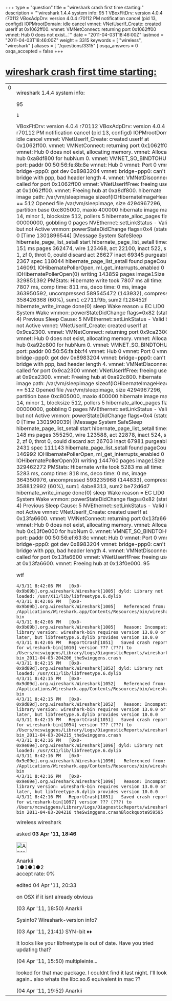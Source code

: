 +++
type = "question"
title = "wireshark crash first time starting:"
description = '''wireshark 1.4.4 system info: 95 1  VBoxFltDrv: version 4.0.4 r70112 VBoxAdpDrv: version 4.0.4 r70112 PM notification cancel (pid 13, configd) IOPMrootDomain: idle cancel vmnet: VNetUserIf_Create: created userIf at 0x1062ff00. vmnet: VMNetConnect: returning port 0x1062ff00 vmnet: Hub 0 does not exist...'''
date = "2011-04-03T18:46:00Z"
lastmod = "2011-04-03T18:46:00Z"
weight = 3315
keywords = [ "wireless", "wireshark" ]
aliases = [ "/questions/3315" ]
osqa_answers = 0
osqa_accepted = false
+++

<div class="headNormal">

# [wireshark crash first time starting:](/questions/3315/wireshark-crash-first-time-starting)

</div>

<div id="main-body">

<div id="askform">

<table id="question-table" style="width:100%;"><colgroup><col style="width: 50%" /><col style="width: 50%" /></colgroup><tbody><tr class="odd"><td style="width: 30px; vertical-align: top"><div class="vote-buttons"><div id="post-3315-score" class="post-score" title="current number of votes">0</div><div id="favorite-count" class="favorite-count"></div></div></td><td><div id="item-right"><div class="question-body"><p>wireshark 1.4.4 system info:</p><p>95</p><pre><code>1</code></pre><p>VBoxFltDrv: version 4.0.4 r70112 VBoxAdpDrv: version 4.0.4 r70112 PM notification cancel (pid 13, configd) IOPMrootDomain: idle cancel vmnet: VNetUserIf_Create: created userIf at 0x1062ff00. vmnet: VMNetConnect: returning port 0x1062ff00 vmnet: Hub 0 does not exist, allocating memory. vmnet: Allocated hub 0xa8df800 for hubNum 0. vmnet: VMNET_SO_BINDTOHUB: port: paddr 00:50:56:fe:8b:8e vmnet: Hub 0 vmnet: Port 0 vmnet: bridge-ppp0: got dev 0x8983204 vmnet: bridge-ppp0: can't bridge with ppp, bad header length 4. vmnet: VMNetDisconnect called for port 0x1062ff00 vmnet: VNetUserIfFree: freeing userIf at 0x1062ff00. vmnet: Freeing hub at 0xa8df800. hibernate image path: /var/vm/sleepimage sizeof(IOHibernateImageHeader) == 512 Opened file /var/vm/sleepimage, size 4294967296, partition base 0xc805000, maxio 400000 hibernate image major 14, minor 1, blocksize 512, pollers 5 hibernate_alloc_pages flags 00000000, gobbling 0 pages NVEthernet::setLinkStatus - Valid but not Active vmmon: powerStateDidChange flags=0x4 (state 2) 0 [Time 1301896544] [Message System SafeSleep hibernate_page_list_setall start hibernate_page_list_setall time: 151 ms pages 362474, wire 123468, act 22100, inact 522, spec 1, zf 0, throt 0, could discard act 26627 inact 69345 purgeable 2367 spec 118044 hibernate_page_list_setall found pageCount 146091 IOHibernatePollerOpen, ml_get_interrupts_enabled 0 IOHibernatePollerOpen(0) writing 143859 pages image1Size 329851392 PMStats: Hibernate write took 7807 ms all time: 7807 ms, comp time: 811 ms, deco time: 0 ms, image 363950592, uncompressed 589545472 (143932), compressed 358426368 (60%), sum1 c2711f9b, sum2 f128452f hibernate_write_image done(0) sleep Wake reason = EC LID0 System Wake vmmon: powerStateDidChange flags=0x82 (state 4) Previous Sleep Cause: 5 NVEthernet::setLinkStatus - Valid but not Active vmnet: VNetUserIf_Create: created userIf at 0x9ca2300. vmnet: VMNetConnect: returning port 0x9ca2300 vmnet: Hub 0 does not exist, allocating memory. vmnet: Allocated hub 0xa92c800 for hubNum 0. vmnet: VMNET_SO_BINDTOHUB: port: paddr 00:50:56:fa:bb:f4 vmnet: Hub 0 vmnet: Port 0 vmnet: bridge-ppp0: got dev 0x8983204 vmnet: bridge-ppp0: can't bridge with ppp, bad header length 4. vmnet: VMNetDisconnect called for port 0x9ca2300 vmnet: VNetUserIfFree: freeing userIf at 0x9ca2300. vmnet: Freeing hub at 0xa92c800. hibernate image path: /var/vm/sleepimage sizeof(IOHibernateImageHeader) == 512 Opened file /var/vm/sleepimage, size 4294967296, partition base 0xc805000, maxio 400000 hibernate image major 14, minor 1, blocksize 512, pollers 5 hibernate_alloc_pages flags 00000000, gobbling 0 pages NVEthernet::setLinkStatus - Valid but not Active vmmon: powerStateDidChange flags=0x4 (state 2) 0 [Time 1301909039] [Message System SafeSleep hibernate_page_list_setall start hibernate_page_list_setall time: 148 ms pages 355250, wire 123588, act 22878, inact 524, spec 2, zf 0, throt 0, could discard act 26703 inact 67981 purgeable 2431 spec 111143 hibernate_page_list_setall found pageCount 146992 IOHibernatePollerOpen, ml_get_interrupts_enabled 0 IOHibernatePollerOpen(0) writing 144760 pages image1Size 329462272 PMStats: Hibernate write took 5283 ms all time: 5283 ms, comp time: 818 ms, deco time: 0 ms, image 364350976, uncompressed 593235968 (144833), compressed 358812992 (60%), sum1 4abe8313, sum2 be72d6d7 hibernate_write_image done(0) sleep Wake reason = EC LID0 System Wake vmmon: powerStateDidChange flags=0x82 (state 4) Previous Sleep Cause: 5 NVEthernet::setLinkStatus - Valid but not Active vmnet: VNetUserIf_Create: created userIf at 0x13fa6600. vmnet: VMNetConnect: returning port 0x13fa6600 vmnet: Hub 0 does not exist, allocating memory. vmnet: Allocated hub 0x13f0e000 for hubNum 0. vmnet: VMNET_SO_BINDTOHUB: port: paddr 00:50:56:ef:63:8c vmnet: Hub 0 vmnet: Port 0 vmnet: bridge-ppp0: got dev 0x8983204 vmnet: bridge-ppp0: can't bridge with ppp, bad header length 4. vmnet: VMNetDisconnect called for port 0x13fa6600 vmnet: VNetUserIfFree: freeing userIf at 0x13fa6600. vmnet: Freeing hub at 0x13f0e000. 95</p><p>wtf</p><pre><code>4/3/11 8:42:06 PM   [0x0-0x9b09b].org.wireshark.Wireshark[1005] dyld: Library not loaded: /usr/X11/lib/libfreetype.6.dylib
4/3/11 8:42:06 PM   [0x0-0x9b09b].org.wireshark.Wireshark[1005]   Referenced from: /Applications/Wireshark.app/Contents/Resources/bin/wireshark-bin
4/3/11 8:42:06 PM   [0x0-0x9b09b].org.wireshark.Wireshark[1005]   Reason: Incompatible library version: wireshark-bin requires version 13.0.0 or later, but libfreetype.6.dylib provides version 10.0.0
4/3/11 8:42:06 PM   ReportCrash[1051]   Saved crash report for wireshark-bin[1010] version ??? (???) to /Users/mcswiggens/Library/Logs/DiagnosticReports/wireshark-bin_2011-04-03-204206_theSwinggens.crash
4/3/11 8:42:15 PM   [0x0-0x9d09d].org.wireshark.Wireshark[1052] dyld: Library not loaded: /usr/X11/lib/libfreetype.6.dylib
4/3/11 8:42:15 PM   [0x0-0x9d09d].org.wireshark.Wireshark[1052]   Referenced from: /Applications/Wireshark.app/Contents/Resources/bin/wireshark-bin
4/3/11 8:42:15 PM   [0x0-0x9d09d].org.wireshark.Wireshark[1052]   Reason: Incompatible library version: wireshark-bin requires version 13.0.0 or later, but libfreetype.6.dylib provides version 10.0.0
4/3/11 8:42:15 PM   ReportCrash[1051]   Saved crash report for wireshark-bin[1054] version ??? (???) to /Users/mcswiggens/Library/Logs/DiagnosticReports/wireshark-bin_2011-04-03-204215_theSwinggens.crash
4/3/11 8:42:16 PM   [0x0-0x9e09e].org.wireshark.Wireshark[1096] dyld: Library not loaded: /usr/X11/lib/libfreetype.6.dylib
4/3/11 8:42:16 PM   [0x0-0x9e09e].org.wireshark.Wireshark[1096]   Referenced from: /Applications/Wireshark.app/Contents/Resources/bin/wireshark-bin
4/3/11 8:42:16 PM   [0x0-0x9e09e].org.wireshark.Wireshark[1096]   Reason: Incompatible library version: wireshark-bin requires version 13.0.0 or later, but libfreetype.6.dylib provides version 10.0.0
4/3/11 8:42:16 PM   ReportCrash[1051]   Saved crash report for wireshark-bin[1097] version ??? (???) to /Users/mcswiggens/Library/Logs/DiagnosticReports/wireshark-bin_2011-04-03-204216_theSwinggens.crashBlockquote959595</code></pre></div><div id="question-tags" class="tags-container tags">wireless wireshark</div><div id="question-controls" class="post-controls"></div><div class="post-update-info-container"><div class="post-update-info post-update-info-user"><p>asked <strong>03 Apr '11, 18:46</strong></p><img src="https://secure.gravatar.com/avatar/8a6f8f1984a060008622f25ffe4a9dd2?s=32&amp;d=identicon&amp;r=g" class="gravatar" width="32" height="32" alt="Anarkii&#39;s gravatar image" /><p>Anarkii<br />
<span class="score" title="1 reputation points">1</span><span title="1 badges"><span class="badge1">●</span><span class="badgecount">1</span></span><span title="1 badges"><span class="silver">●</span><span class="badgecount">1</span></span><span title="2 badges"><span class="bronze">●</span><span class="badgecount">2</span></span><br />
<span class="accept_rate" title="Rate of the user&#39;s accepted answers">accept rate:</span> <span title="Anarkii has no accepted answers">0%</span></p></div><div class="post-update-info post-update-info-edited"><p>edited 04 Apr '11, 20:33</p></div></div><div id="comments-container-3315" class="comments-container"><span id="3316"></span><div id="comment-3316" class="comment"><div id="post-3316-score" class="comment-score"></div><div class="comment-text"><p>on OSX if it isnt already obvious</p></div><div id="comment-3316-info" class="comment-info"><span class="comment-age">(03 Apr '11, 18:50)</span> Anarkii</div></div><span id="3317"></span><div id="comment-3317" class="comment"><div id="post-3317-score" class="comment-score"></div><div class="comment-text"><p>Sysinfo? Wireshark-version info?</p></div><div id="comment-3317-info" class="comment-info"><span class="comment-age">(03 Apr '11, 21:41)</span> SYN-bit ♦♦</div></div><span id="3331"></span><div id="comment-3331" class="comment"><div id="post-3331-score" class="comment-score"></div><div class="comment-text"><p>It looks like your libfreetype is out of date. Have you tried updating that?</p></div><div id="comment-3331-info" class="comment-info"><span class="comment-age">(04 Apr '11, 15:50)</span> multipleinte...</div></div><span id="3335"></span><div id="comment-3335" class="comment"><div id="post-3335-score" class="comment-score"></div><div class="comment-text"><p>looked for that mac package. I couldnt find it last night. I'll look again.. also whats the libc.so.6 equivalent in mac ??</p></div><div id="comment-3335-info" class="comment-info"><span class="comment-age">(04 Apr '11, 19:52)</span> Anarkii</div></div></div><div id="comment-tools-3315" class="comment-tools"></div><div class="clear"></div><div id="comment-3315-form-container" class="comment-form-container"></div><div class="clear"></div></div></td></tr></tbody></table>

</div>

</div>

